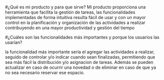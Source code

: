 #¿Qué es mi producto y para que sirve?
Mi producto proporciona una herramienta que facilita la gestión de tareas, las funcionalidades implementadas 
de forma intuitiva resulta fácil de usar y con un mayor control en la planificación y organización de las actividades a realizar contribuyendo en una mayor productividad y gestión del tiempo

#¿Cuáles son las funcionalidades más importantes y porque los usuarios las usarían?

la funcionalidad más importante sería el agregar las actividades a realizar, seguido de controlar y/o indicar
cuando sean finalizadas, permitiendo que sea más fácil la distribución y/o asignacion de tareas.
Además se pueden actualizar en caso de ocurrir una novedad o de eliminar en caso de que ya no sea necesario reservar
ese espacio.
